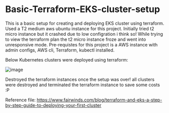 # Basic-Terraform-EKS-cluster-setup

This is a basic setup for creating and deploying EKS cluster using terraform.
Used a T2 medium aws ubuntu instance for this project. Initially tried t2 micro instance but it crashed due to low configration i think so! While trying to view the terraform plan the t2 micro instance froze and went into unresponsive mode.
Pre-requistes for this project is a AWS instance with admin configs, AWS cli, Terraform, kubectl installed.

Below Kubernetes clusters were deployed using terraform:

![image](https://user-images.githubusercontent.com/41573564/157556631-aa0c905a-d0c6-4139-91aa-d999702c081e.png)

Destroyed the terraform instances once the setup was over! all clusters were destroyed and terminated the terraform instance to save some costs :P 


Reference file: https://www.fairwinds.com/blog/terraform-and-eks-a-step-by-step-guide-to-deploying-your-first-cluster
